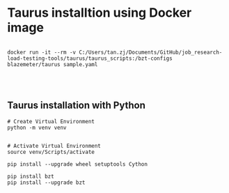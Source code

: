 # Taurus installtion using Docker image

```

docker run -it --rm -v C:/Users/tan.zj/Documents/GitHub/job_research-load-testing-tools/taurus/taurus_scripts:/bzt-configs blazemeter/taurus sample.yaml


```

<br>

## Taurus installation with Python

```
# Create Virtual Environment
python -m venv venv


# Activate Virtual Environment
source venv/Scripts/activate

pip install --upgrade wheel setuptools Cython

pip install bzt
pip install --upgrade bzt


```
